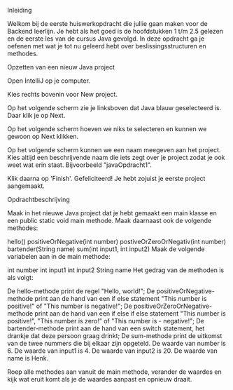 Inleiding

Welkom bij de eerste huiswerkopdracht die jullie gaan maken voor de Backend leerlijn. Je hebt als het goed is de hoofdstukken 1 t/m 2.5 gelezen en de eerste les van de cursus Java gevolgd. In deze opdracht ga je oefenen met wat je tot nu geleerd hebt over beslissingsstructuren en methodes.

Opzetten van een nieuw Java project

Open IntelliJ op je computer.

Kies rechts bovenin voor New project.

Op het volgende scherm zie je linksboven dat Java blauw geselecteerd is. Daar klik je op Next.

Op het volgende scherm hoeven we niks te selecteren en kunnen we gewoon op Next klikken.

Op het volgende scherm kunnen we een naam meegeven aan het project. Kies altijd een beschrijvende naam die iets zegt over je project zodat je ook weet wat erin staat. Bijvoorbeeld "javaOpdracht1".

Klik daarna op 'Finish'. Gefeliciteerd! Je hebt zojuist je eerste project aangemaakt.

Opdrachtbeschrijving

Maak in het nieuwe Java project dat je hebt gemaakt een main klasse en een public static void main methode. Maak daarnaast ook de volgende methodes:

hello()
positiveOrNegative(int number)
postiveOrZeroOrNegativ(int number)
bartender(String name)
sum(int input1, int input2)
Maak de volgende variabelen aan in de main methode:

int number
int input1
int input2
String name
Het gedrag van de methoden is als volgt:

De hello-methode print de regel "Hello, world!";
De positiveOrNegative-methode print aan de hand van een if else statement "This number is positive!" of "This number is negative!";
De positiveOrZeroOrNegative-methode print aan de hand van een if else if else statement "This number is positive!", "This number is zero!" of "This number is - negative!";
De bartender-methode print aan de hand van een switch statement, het drankje dat deze persoon graag drinkt;
De sum-methode print de uitkomst van de twee nummers die bij elkaar zijn opgeteld.
De waarde van number is 6. De waarde van input1 is 4. De waarde van input2 is 20. De waarde van name is Henk.

Roep alle methodes aan vanuit de main methode, verander de waardes en kijk wat eruit komt als je de waardes aanpast en opnieuw draait.
